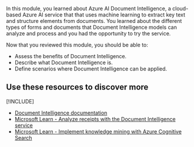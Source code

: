 In this module, you learned about Azure AI Document Intelligence, a cloud-based Azure AI service that that uses machine learning to extract key text and structure elements from documents. You learned about the different types of forms and documents that Document Intelligence models can analyze and process and you had the opportunity to try the service.

Now that you reviewed this module, you should be able to:

- Assess the benefits of Document Intelligence.
- Describe what Document Intelligence is.
- Define scenarios where Document Intelligence can be applied.

## Use these resources to discover more

[!INCLUDE[](../../../includes/open-link-in-new-tab-note.md)]

- [Document Intelligence documentation](/azure/ai-services/document-intelligence/)
- [Microsoft Learn - Analyze receipts with the Document Intelligence service](/training/modules/analyze-receipts-form-recognizer/)
- [Microsoft Learn - Implement knowledge mining with Azure Cognitive Search](/training/paths/implement-knowledge-mining-azure-cognitive-search/)
